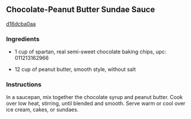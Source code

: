 ## Chocolate-Peanut Butter Sundae Sauce

[d16dcba0aa](http://www.food.com/recipe/chocolate-peanut-butter-sundae-sauce-70803)

### Ingredients

 - 1 cup of spartan, real semi-sweet chocolate baking chips, upc: 011213162966

 - 12 cup of peanut butter, smooth style, without salt

### Instructions

In a saucepan, mix together the chocolate syrup and peanut butter. Cook over low heat, stirring, until blended and smooth. Serve warm or cool over ice cream, cakes, or sundaes.